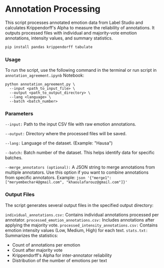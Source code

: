 # Annotation Processing  

This script processes annotated emotion data from Label Studio and calculates Krippendorff's Alpha to measure the reliability of annotations. It outputs processed files with individual and majority-vote emotion annotations, intensity values, and summary statistics.

```bash
pip install pandas krippendorff tabulate

```

### Usage

To run the script, use the following command in the terminal or run script in  `annotation_agreement.ipynb` Notebook:

```
python annotation_agreement.py \
  --input <path_to_input_file> \
  --output <path_to_output_directory> \
  --lang <language> \
  --batch <batch_number>
```


### Parameters

`--input:` Path to the input CSV file with raw emotion annotations.

`--output:` Directory where the processed files will be saved.

`--lang:` Language of the dataset. (Example: "Hausa")

`--batch:` Batch number of the dataset. This helps identify data for specific batches.

`--merge_annotators (optional):` A JSON string to merge annotations from multiple annotators. Use this option if you want to combine annotations from specific annotators. Example: ```json '{"merge1": ["meryembechar4@gmail.com", "khaoulafarouz@gmail.com"]}'```



### Output Files

The script generates several output files in the specified output directory:

`individual_annotations.csv:` Contains individual annotations processed per annotator.
`processed_emotion_annotations.csv:` Includes annotations after applying the majority vote.
`processed_intensity_annotations.csv:` Contains emotion intensity values (Low, Medium, High) for each text.
`stats.txt:` Summarizes the statistics:

- Count of annotations per emotion
- Count after majority vote
- Krippendorff's Alpha for inter-annotator reliability
- Distribution of the number of emotions per text
